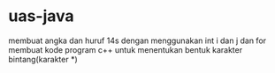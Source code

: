 # uas-java
membuat angka dan huruf 14s dengan menggunakan int i dan j  dan for membuat kode program c++ untuk menentukan bentuk karakter  bintang(karakter *)
